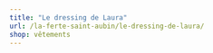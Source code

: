 ```yaml
---
title: "Le dressing de Laura"
url: /la-ferte-saint-aubin/le-dressing-de-laura/
shop: vêtements
---
```

